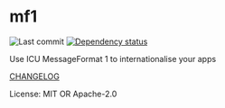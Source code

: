 # mf1

![Last commit](https://img.shields.io/github/last-commit/JadedBlueEyes/messageformat?path=crates%2Fmf1) [![Dependency status](https://deps.rs/repo/github/JadedBlueEyes/messageformat/status.svg?path=crates%2Fmf1)](https://deps.rs/repo/github/JadedBlueEyes/messageformat?path=crates%2Fmf1)

Use ICU MessageFormat 1 to internationalise your apps

[CHANGELOG](CHANGELOG.md)

License: MIT OR Apache-2.0
